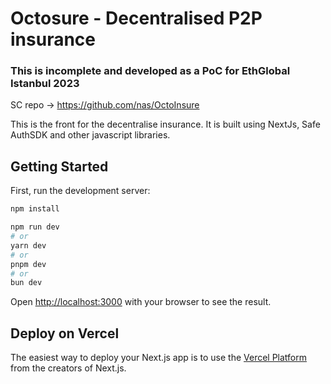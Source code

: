 # Octosure - Decentralised P2P insurance


### This is incomplete and developed as a PoC for EthGlobal Istanbul 2023

SC repo -> https://github.com/nas/OctoInsure

This is the front for the decentralise insurance. It is built using NextJs, Safe AuthSDK and other javascript libraries.

## Getting Started

First, run the development server:

```bash
npm install

npm run dev
# or
yarn dev
# or
pnpm dev
# or
bun dev
```

Open [http://localhost:3000](http://localhost:3000) with your browser to see the result.

## Deploy on Vercel

The easiest way to deploy your Next.js app is to use the [Vercel Platform](https://vercel.com/new?utm_medium=default-template&filter=next.js&utm_source=create-next-app&utm_campaign=create-next-app-readme) from the creators of Next.js.
